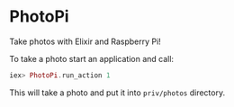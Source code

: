# PhotoPi

Take photos with Elixir and Raspberry Pi!

To take a photo start an application and call:

```elixir
iex> PhotoPi.run_action 1
```

This will take a photo and put it into `priv/photos` directory.
